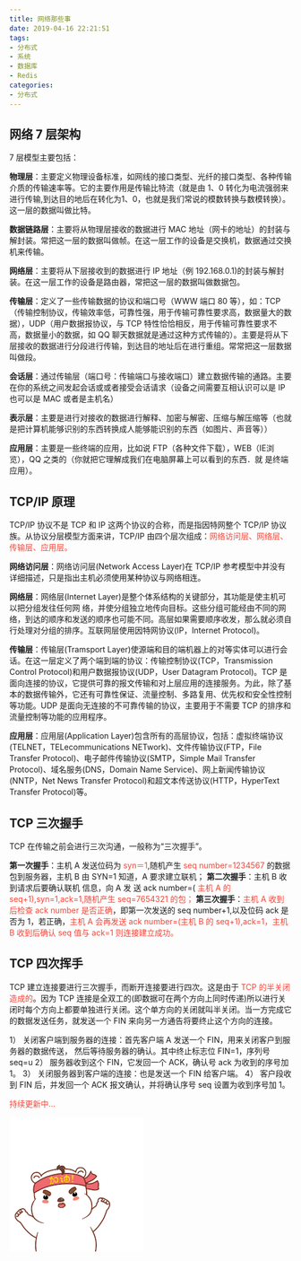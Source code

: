```yaml
---
title: 网络那些事
date: 2019-04-16 22:21:51
tags:
- 分布式
- 系统
- 数据库
- Redis
categories:
- 分布式
---
```


## 网络 7 层架构

7 层模型主要包括：

**物理层**：主要定义物理设备标准，如网线的接口类型、光纤的接口类型、各种传输介质的传输速率等。它的主要作用是传输比特流（就是由 1、0 转化为电流强弱来进行传输,到达目的地后在转化为1、0，也就是我们常说的模数转换与数模转换）。这一层的数据叫做比特。

**数据链路层**：主要将从物理层接收的数据进行 MAC 地址（网卡的地址）的封装与解封装。常把这一层的数据叫做帧。在这一层工作的设备是交换机，数据通过交换机来传输。

**网络层**：主要将从下层接收到的数据进行 IP 地址（例 192.168.0.1)的封装与解封装。在这一层工作的设备是路由器，常把这一层的数据叫做数据包。

**传输层**：定义了一些传输数据的协议和端口号（WWW 端口 80 等），如：TCP（传输控制协议，传输效率低，可靠性强，用于传输可靠性要求高，数据量大的数据），UDP（用户数据报协议，与 TCP 特性恰恰相反，用于传输可靠性要求不高，数据量小的数据，如 QQ 聊天数据就是通过这种方式传输的）。主要是将从下层接收的数据进行分段进行传输，到达目的地址后在进行重组。常常把这一层数据叫做段。

**会话层**：通过传输层（端口号：传输端口与接收端口）建立数据传输的通路。主要在你的系统之间发起会话或或者接受会话请求（设备之间需要互相认识可以是 IP 也可以是 MAC 或者是主机名）

**表示层**：主要是进行对接收的数据进行解释、加密与解密、压缩与解压缩等（也就是把计算机能够识别的东西转换成人能够能识别的东西（如图片、声音等））

**应用层**：主要是一些终端的应用，比如说 FTP（各种文件下载），WEB（IE浏览），QQ 之类的（你就把它理解成我们在电脑屏幕上可以看到的东西．就 是终端应用）。

## TCP/IP 原理
TCP/IP 协议不是 TCP 和 IP 这两个协议的合称，而是指因特网整个 TCP/IP 协议族。从协议分层模型方面来讲，TCP/IP 由四个层次组成：<span style="color: #f44336">网络访问层、网络层、传输层、应用层。</span>

**网络访问层**：网络访问层(Network Access Layer)在 TCP/IP 参考模型中并没有详细描述，只是指出主机必须使用某种协议与网络相连。

**网络层**：网络层(Internet Layer)是整个体系结构的关键部分，其功能是使主机可以把分组发往任何网
络，并使分组独立地传向目标。这些分组可能经由不同的网络，到达的顺序和发送的顺序也可能不同。高层如果需要顺序收发，那么就必须自行处理对分组的排序。互联网层使用因特网协议(IP，Internet Protocol)。

**传输层**：传输层(Tramsport Layer)使源端和目的端机器上的对等实体可以进行会话。在这一层定义了两个端到端的协议：传输控制协议(TCP，Transmission Control Protocol)和用户数据报协议(UDP，User Datagram Protocol)。TCP 是面向连接的协议，它提供可靠的报文传输和对上层应用的连接服务。为此，除了基本的数据传输外，它还有可靠性保证、流量控制、多路复用、优先权和安全性控制等功能。UDP 是面向无连接的不可靠传输的协议，主要用于不需要 TCP 的排序和流量控制等功能的应用程序。

**应用层**：应用层(Application Layer)包含所有的高层协议，包括：虚拟终端协议(TELNET，TELecommunications NETwork)、文件传输协议(FTP，File Transfer Protocol)、电子邮件传输协议(SMTP，Simple Mail Transfer Protocol)、域名服务(DNS，Domain Name Service)、网上新闻传输协议(NNTP，Net News Transfer Protocol)和超文本传送协议(HTTP，HyperText Transfer Protocol)等。

## TCP 三次握手
TCP 在传输之前会进行三次沟通，一般称为“三次握手”。

**第一次握手**：主机 A 发送位码为 <span style="color: #f44336">syn＝1</span>,随机产生 <span style="color: #f44336">seq number=1234567</span> 的数据包到服务器，主机 B 由 SYN=1 知道，A 要求建立联机；
**第二次握手**：主机 B 收到请求后要确认联机 信息，向 A 发 送 ack number=( <span style="color: #f44336">主机 A 的
seq+1),syn=1,ack=1,随机产生 seq=7654321 的包；</span>
**第三次握手**：<span style="color: #f44336">主机 A 收到后检查 ack number 是否正确</span>，即第一次发送的 seq number+1,以及位码 ack 是否为 1，若正确，<span style="color: #f44336">主机 A 会再发送 ack number=(主机 B 的 seq+1),ack=1，主机 B 收到后确认 seq 值与 ack=1 则连接建立成功。</span>

## TCP 四次挥手

TCP 建立连接要进行三次握手，而断开连接要进行四次。这是由于 <span style="color: #f44336">TCP 的半关闭造成的</span>。因为 TCP 连接是全双工的(即数据可在两个方向上同时传递)所以进行关闭时每个方向上都要单独进行关闭。这个单方向的关闭就叫半关闭。当一方完成它的数据发送任务，就发送一个 FIN 来向另一方通告将要终止这个方向的连接。

1） 关闭客户端到服务器的连接：首先客户端 A 发送一个 FIN，用来关闭客户到服务器的数据传送，
然后等待服务器的确认。其中终止标志位 FIN=1，序列号 seq=u
2） 服务器收到这个 FIN，它发回一个 ACK，确认号 ack 为收到的序号加 1。
3） 关闭服务器到客户端的连接：也是发送一个 FIN 给客户端。
4） 客户段收到 FIN 后，并发回一个 ACK 报文确认，并将确认序号 seq 设置为收到序号加 1。

<span style="color: #f44336">持续更新中...</span>

<img src="/images/Come on/Come on3.gif">

